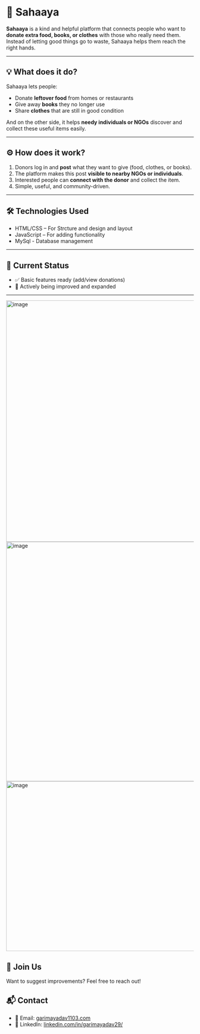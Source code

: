 # 🌱 Sahaaya

**Sahaaya** is a kind and helpful platform that connects people who want to **donate extra food, books, or clothes** with those who really need them. Instead of letting good things go to waste, Sahaaya helps them reach the right hands.

---

## 💡 What does it do?

Sahaaya lets people:
- Donate **leftover food** from homes or restaurants
- Give away **books** they no longer use
- Share **clothes** that are still in good condition

And on the other side, it helps **needy individuals or NGOs** discover and collect these useful items easily.

---

## ⚙️ How does it work?

1. Donors log in and **post** what they want to give (food, clothes, or books).
2. The platform makes this post **visible to nearby NGOs or individuals**.
3. Interested people can **connect with the donor** and collect the item.
4. Simple, useful, and community-driven.

---

## 🛠️ Technologies Used
- HTML/CSS – For Strcture and  design and layout
- JavaScript – For adding functionality
- MySql - Database management

---

## 📌 Current Status

- ✅ Basic features ready (add/view donations)
- 🧪 Actively being improved and expanded

---

<img width="1356" height="648" alt="image" src="https://github.com/user-attachments/assets/9bbb4e35-f6fb-4972-bac9-c3774f2ab671" />
<img width="1347" height="643" alt="image" src="https://github.com/user-attachments/assets/cd2fbeee-9df3-416e-877f-be8e6c747cd9" />
<img width="1351" height="456" alt="image" src="https://github.com/user-attachments/assets/74226b31-4bc4-4fba-a575-9e44f6afbce7" />




## 🤝 Join Us

Want to suggest improvements? Feel free to reach out!

## 📬 Contact

- 📧 Email: [garimayadav1103.com](mailto:garimayadav1103@gmail.com)  
- 🔗 LinkedIn: [linkedin.com/in/garimayadav29/](https://www.linkedin.com/in/garimayadav29/)
